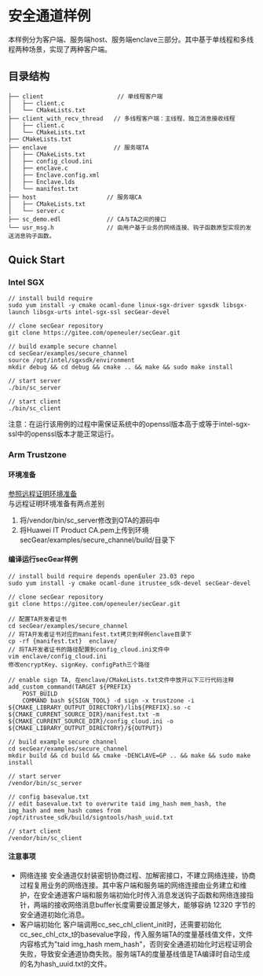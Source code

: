 # 安全通道样例

本样例分为客户端、服务端host、服务端enclave三部分。其中基于单线程和多线程两种场景，实现了两种客户端。
## 目录结构

```
├── client                     // 单线程客户端
│   ├── client.c
│   └── CMakeLists.txt
├── client_with_recv_thread   // 多线程客户端：主线程、独立消息接收线程
│   ├── client.c
│   └── CMakeLists.txt
├── CMakeLists.txt
├── enclave                   // 服务端TA    
│   ├── CMakeLists.txt
│   ├── config_cloud.ini
│   ├── enclave.c
│   ├── Enclave.config.xml
│   ├── Enclave.lds
│   └── manifest.txt
├── host                    // 服务端CA
│   ├── CMakeLists.txt
│   └── server.c
├── sc_demo.edl             // CA与TA之间的接口
└── usr_msg.h               // 由用户基于业务的网络连接、钩子函数原型实现的发送消息钩子函数。
```

## Quick Start
### Intel SGX

```
// install build require
sudo yum install -y cmake ocaml-dune linux-sgx-driver sgxsdk libsgx-launch libsgx-urts intel-sgx-ssl secGear-devel

// clone secGear repository
git clone https://gitee.com/openeuler/secGear.git

// build example secure channel
cd secGear/examples/secure_channel
source /opt/intel/sgxsdk/environment
mkdir debug && cd debug && cmake .. && make && sudo make install

// start server
./bin/sc_server

// start client
./bin/sc_client
```
注意：在运行该用例的过程中需保证系统中的openssl版本高于或等于intel-sgx-ssl中的openssl版本才能正常运行。

### Arm Trustzone
#### 环境准备
[参照远程证明环境准备](https://gitee.com/houmingyong/secGear/tree/master/examples/remote_attest#%E7%8E%AF%E5%A2%83%E5%87%86%E5%A4%87)   
与远程证明环境准备有两点差别
1. 将/vendor/bin/sc_server修改到QTA的源码中
2. 将Huawei IT Product CA.pem上传到环境 secGear/examples/secure_channel/build/目录下

#### 编译运行secGear样例

```
// install build require depends openEuler 23.03 repo
sudo yum install -y cmake ocaml-dune itrustee_sdk-devel secGear-devel

// clone secGear repository
git clone https://gitee.com/openeuler/secGear.git

// 配置TA开发者证书
cd secGear/examples/secure_channel
// 将TA开发者证书对应的manifest.txt拷贝到样例enclave目录下
cp -rf {manifest.txt}  enclave/
// 将TA开发者证书的路径配置到config_cloud.ini文件中
vim enclave/config_cloud.ini 
修改encryptKey、signKey、configPath三个路径

// enable sign TA, 在enclave/CMakeLists.txt文件中放开以下三行代码注释
add_custom_command(TARGET ${PREFIX}
    POST_BUILD
    COMMAND bash ${SIGN_TOOL} -d sign -x trustzone -i ${CMAKE_LIBRARY_OUTPUT_DIRECTORY}/lib${PREFIX}.so -c ${CMAKE_CURRENT_SOURCE_DIR}/manifest.txt -m ${CMAKE_CURRENT_SOURCE_DIR}/config_cloud.ini -o ${CMAKE_LIBRARY_OUTPUT_DIRECTORY}/${OUTPUT})

// build example secure channel
cd secGear/examples/secure_channel
mkdir build && cd build && cmake -DENCLAVE=GP .. && make && sudo make install

// start server
/vendor/bin/sc_server

// config basevalue.txt
// edit basevalue.txt to overwrite taid img_hash mem_hash, the img_hash and mem_hash comes from /opt/itrustee_sdk/build/signtools/hash_uuid.txt

// start client 
/vendor/bin/sc_client
```

#### 注意事项
- 网络连接
安全通道仅封装密钥协商过程、加解密接口，不建立网络连接，协商过程复用业务的网络连接。其中客户端和服务端的网络连接由业务建立和维护，在安全通道客户端和服务端初始化时传入消息发送钩子函数和网络连接指针，两端的接收网络消息buffer长度需要设置足够大，能够容纳 12320 字节的安全通道初始化消息。
- 客户端初始化
客户端调用cc_sec_chl_client_init时，还需要初始化cc_sec_chl_ctx_t的basevalue字段，传入服务端TA的度量基线值文件，文件内容格式为"taid img_hash mem_hash"，否则安全通道初始化时远程证明会失败，导致安全通道协商失败。服务端TA的度量基线值是TA编译时自动生成的名为hash_uuid.txt的文件。
